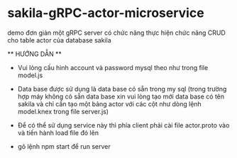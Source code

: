 # sakila-gRPC-actor-microservice


demo đơn giản một gRPC server có chức năng thực hiện chức năng CRUD cho table actor của database sakila


** HƯỚNG DẪN **
- Vui lòng cấu hình account và password mysql theo như trong file model.js


- Data base được sử dụng là data base có sẵn trong my sql (trong trường hợp máy không có sẵn data base xin vui lòng tạo mới data base có tên sakila và chỉ cần tạo một bảng actor với các cột như dòng lệnh model.knex trong file server.js)

- Để có thể sử dụng service này thì phía client phải cài file actor.proto vào và tiến hành load file đó lên


- gõ lệnh npm start để run server
